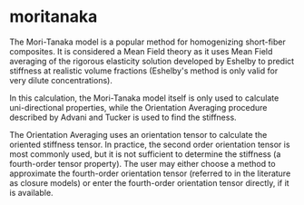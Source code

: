 # moritanaka
The Mori-Tanaka model is a popular method for homogenizing short-fiber composites.
It is considered a Mean Field theory as it uses Mean Field averaging of the rigorous elasticity solution developed by Eshelby to predict stiffness at realistic volume fractions (Eshelby's method is only valid for very dilute concentrations).

In this calculation, the Mori-Tanaka model itself is only used to calculate uni-directional properties, while the Orientation Averaging procedure described by Advani and Tucker is used to find the stiffness.

The Orientation Averaging uses an orientation tensor to calculate the oriented stiffness tensor. 
In practice, the second order orientation tensor is most commonly used, but it is not sufficient to determine the stiffness (a fourth-order tensor property).
The user may either choose a method to approximate the fourth-order orientation tensor (referred to in the literature as closure models) or enter the fourth-order orientation tensor directly, if it is available.
